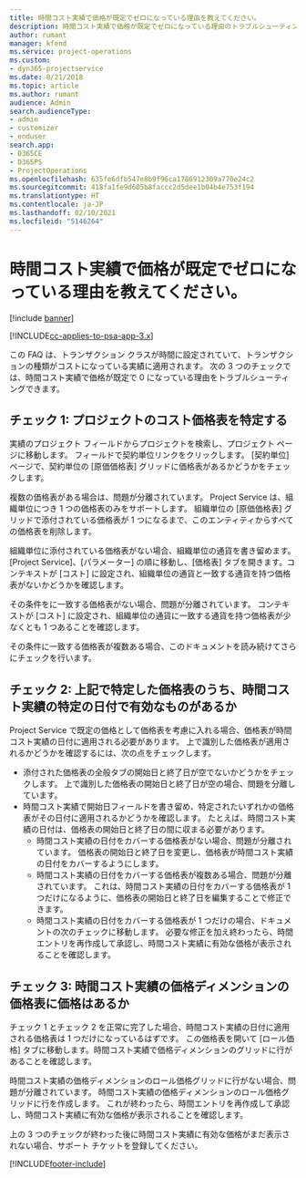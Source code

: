 ```yaml
---
title: 時間コスト実績で価格が既定でゼロになっている理由を教えてください。
description: 時間コスト実績で価格が既定でゼロになっている理由のトラブルシューティング。
author: rumant
manager: kfend
ms.service: project-operations
ms.custom:
- dyn365-projectservice
ms.date: 8/21/2018
ms.topic: article
ms.author: rumant
audience: Admin
search.audienceType:
- admin
- customizer
- enduser
search.app:
- D365CE
- D365PS
- ProjectOperations
ms.openlocfilehash: 635fe6dfb547e8b9f96ca1786912309a770e24c2
ms.sourcegitcommit: 418fa1fe9d605b8faccc2d5dee1b04b4e753f194
ms.translationtype: HT
ms.contentlocale: ja-JP
ms.lasthandoff: 02/10/2021
ms.locfileid: "5146264"
---
```

# <a name="why-is-the-price-defaulting-to-zero-on-time-cost-actuals"></a>時間コスト実績で価格が既定でゼロになっている理由を教えてください。

[!include [banner](../includes/psa-now-project-operations.md)]

[!INCLUDE[cc-applies-to-psa-app-3.x](../includes/cc-applies-to-psa-app-3x.md)]

この FAQ は、トランザクション クラスが時間に設定されていて、トランザクションの種類がコストになっている実績に適用されます。 次の 3 つのチェックでは、時間コスト実績で価格が既定で 0 になっている理由をトラブルシューティングできます。
 
## <a name="check-1-identify-the-cost-price-list-for-the-project"></a>チェック 1: プロジェクトのコスト価格表を特定する

実績のプロジェクト フィールドからプロジェクトを検索し、プロジェクト ページに移動します。 フィールドで契約単位リンクをクリックします。 [契約単位] ページで、契約単位の [原価価格表] グリッドに価格表があるかどうかをチェックします。

複数の価格表がある場合は、問題が分離されています。 Project Service は、組織単位につき 1 つの価格表のみをサポートします。 組織単位の [原価価格表] グリッドで添付されている価格表が 1 つになるまで、このエンティティからすべての価格表を削除します。

組織単位に添付されている価格表がない場合、組織単位の通貨を書き留めます。 [Project Service]、[パラメーター] の順に移動し、[価格表] タブを開きます。コンテキストが [コスト] に設定され、組織単位の通貨と一致する通貨を持つ価格表がないかどうかを確認します。
 
その条件をに一致する価格表がない場合、問題が分離されています。 コンテキストが [コスト] に設定され、組織単位の通貨に一致する通貨を持つ価格表が少なくとも 1 つあることを確認します。

その条件に一致する価格表が複数ある場合、このドキュメントを読み続けてさらにチェックを行います。

## <a name="check-2-are-any-of-the-price-lists-identified-above-valid-for-the-specific-date-of-the-time-cost-actual"></a>チェック 2: 上記で特定した価格表のうち、時間コスト実績の特定の日付で有効なものがあるか

Project Service で既定の価格として価格表を考慮に入れる場合、価格表が時間コスト実績の日付に適用される必要があります。 上で識別した価格表が適用されるかどうかを確認するには、次の点をチェックします。

- 添付された価格表の全般タブの開始日と終了日が空でないかどうかをチェックします。 上で識別した価格表の開始日と終了日が空の場合、問題を分離しています。 
- 時間コスト実績で開始日フィールドを書き留め、特定されたいずれかの価格表がその日付に適用されるかどうかを確認します。 たとえば、時間コスト実績の日付は、価格表の開始日と終了日の間に収まる必要があります。 
    - 時間コスト実績の日付をカバーする価格表がない場合、問題が分離されています。 価格表の開始日と終了日を変更し、価格表が時間コスト実績の日付をカバーするようにします。 
    - 時間コスト実績の日付をカバーする価格表が複数ある場合、問題が分離されています。 これは、時間コスト実績の日付をカバーする価格表が 1 つだけになるように、価格表の開始日と終了日を編集することで修正できます。 
    - 時間コスト実績の日付をカバーする価格表が 1 つだけの場合、ドキュメントの次のチェックに移動します。
必要な修正を加え終わったら、時間エントリを再作成して承認し、時間コスト実績に有効な価格が表示されることを確認します。

## <a name="check-3-is-there-a-price-in-the-price-list-for-the-pricing-dimensions-on-the-time-cost-actual"></a>チェック 3: 時間コスト実績の価格ディメンションの価格表に価格はあるか

チェック 1 とチェック 2 を正常に完了した場合、時間コスト実績の日付に適用される価格表は 1 つだけになっているはずです。 この価格表を開いて [ロール価格] タブに移動します。時間コスト実績で価格ディメンションのグリッドに行があることを確認します。

時間コスト実績の価格ディメンションのロール価格グリッドに行がない場合、問題が分離されています。 時間コスト実績の価格ディメンションのロール価格グリッドに行を作成します。 これが終わったら、時間エントリを再作成して承認し、時間コスト実績に有効な価格が表示されることを確認します。
 
上の 3 つのチェックが終わった後に時間コスト実績に有効な価格がまだ表示されない場合、サポート チケットを登録してください。





[!INCLUDE[footer-include](../includes/footer-banner.md)]